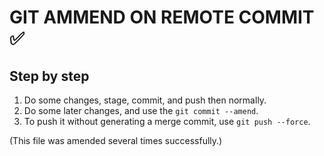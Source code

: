 # GIT AMMEND ON REMOTE COMMIT ✅

## Step by step

1. Do some changes, stage, commit, and push then normally.
2. Do some later changes, and use the `git commit --amend`.
3. To push it without generating a merge commit, use `git push --force`.

(This file was amended several times successfully.)
